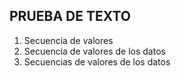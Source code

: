 ## PRUEBA DE TEXTO

1. Secuencia de valores
2. Secuencia de valores de los datos
3. Secuencias de valores de los datos
   
